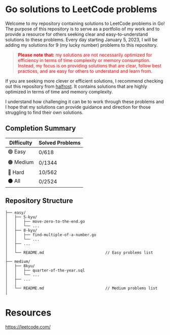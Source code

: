 # Go solutions to LeetCode problems

Welcome to my repository containing solutions to LeetCode problems in Go! The purpose of this repository is to serve as a portfolio of my work and to provide a resource for others seeking clear and easy-to-understand solutions to these problems. Every day starting January 5, 2023, I will be adding my solutions for 9 (my lucky number) problems to this repository.

> <p style = "color:red"><strong>Please note that:</strong> my solutions are not necessarily optimized for efficiency in terms of time complexity or memory consumption. Instead, my focus is on providing solutions that are clear, follow best practices, and are easy for others to understand and learn from.</p>

If you are seeking more clever or efficient solutions, I recommend checking out this repository from <a href="https://github.com/halfrost/LeetCode-Go" target="_blank">halfrost</a>. It contains solutions that are highly optimized in terms of time and memory complexity.

I understand how challenging it can be to work through these problems and I hope that my solutions can provide guidance and direction for those struggling to find their own solutions.

## Completion Summary

| Difficulty             | Solved Problems |
|------------------------|-----------------|
| :green_circle: Easy    | 0/618           |
| :orange_circle: Medium | 0/1344          |
| :red_circle: Hard      | 10/562          |
| :black_circle: All     | 0/2524          |

## Repository Structure

```ascii
├── easy/
│   ├── 5-kyu/
│   │   ├── move-zero-to-the-end.go
│   │   └── ...
│   ├── 8-kyu/
│   │   ├── find-multiple-of-a-number.go
│   │   └── ...
│   ├── ...
│   │
│   └── README.md                           // Easy problems list
│
├── medium/
│   ├── 8kyu/
│   │   ├── quarter-of-the-year.sql
│   │   └── ...
│   ├── ...
│   │ 
│   └── README.md                           // Medium problems list
│
```

# Resources

https://leetcode.com/